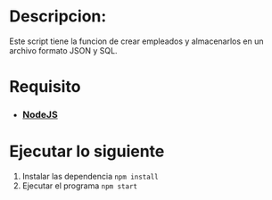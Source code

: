 # Descripcion:
Este script tiene la funcion de crear empleados y almacenarlos en un archivo formato JSON y SQL.

# Requisito
- ### <a href="https://nodejs.org/en">NodeJS</a>

# Ejecutar lo siguiente
1. Instalar las dependencia `npm install`
2. Ejecutar el programa `npm start`